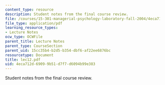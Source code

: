 ```yaml
---
content_type: resource
description: Student notes from the final course review.
file: /courses/15-301-managerial-psychology-laboratory-fall-2004/4eca712d69099b51d7f7d6094b99e383_lec12.pdf
file_type: application/pdf
learning_resource_types:
- Lecture Notes
ocw_type: OCWFile
parent_title: Lecture Notes
parent_type: CourseSection
parent_uid: 15cc35b4-b2d5-b354-dbf6-af22ee6876bc
resourcetype: Document
title: lec12.pdf
uid: 4eca712d-6909-9b51-d7f7-d6094b99e383
---
```

Student notes from the final course review.


